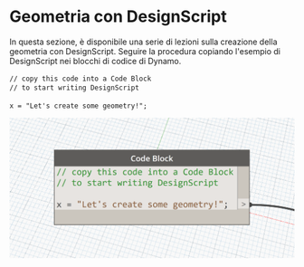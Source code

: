 

# Geometria con DesignScript

In questa sezione, è disponibile una serie di lezioni sulla creazione della geometria con DesignScript. Seguire la procedura copiando l'esempio di DesignScript nei blocchi di codice di Dynamo.

```
// copy this code into a Code Block
// to start writing DesignScript

x = "Let's create some geometry!";
```

![](images/12/CodeBlock.png)

